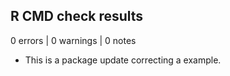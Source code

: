 ## R CMD check results

0 errors | 0 warnings | 0 notes

* This is a package update correcting a example.
